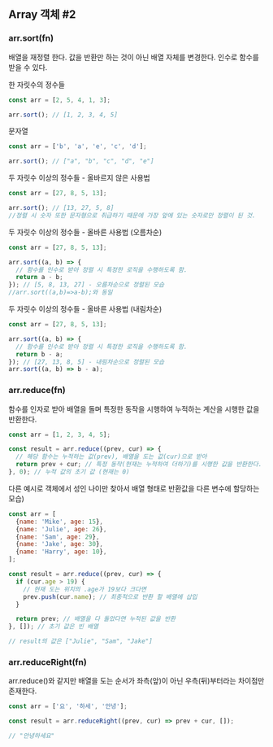 ## Array 객체 #2

### arr.sort(fn)

배열을 재정렬 한다.
값을 반환만 하는 것이 아닌 배열 자체를 변경한다.
인수로 함수를 받을 수 있다.

한 자릿수의 정수들

```javascript
const arr = [2, 5, 4, 1, 3];

arr.sort(); // [1, 2, 3, 4, 5]
```

문자열

```javascript
const arr = ['b', 'a', 'e', 'c', 'd'];

arr.sort(); // ["a", "b", "c", "d", "e"]
```

두 자릿수 이상의 정수들 - 올바르지 않은 사용법

```javascript
const arr = [27, 8, 5, 13];

arr.sort(); // [13, 27, 5, 8]
//정렬 시 숫자 또한 문자형으로 취급하기 때문에 가장 앞에 있는 숫자로만 정렬이 된 것.
```

두 자릿수 이상의 정수들 - 올바른 사용법 (오름차순)

```javascript
const arr = [27, 8, 5, 13];

arr.sort((a, b) => {
  // 함수를 인수로 받아 정렬 시 특정한 로직을 수행하도록 함.
  return a - b;
}); // [5, 8, 13, 27] - 오름차순으로 정렬된 모습
//arr.sort((a,b)=>a-b);와 동일
```

두 자릿수 이상의 정수들 - 올바른 사용법 (내림차순)

```javascript
const arr = [27, 8, 5, 13];

arr.sort((a, b) => {
  // 함수를 인수로 받아 정렬 시 특정한 로직을 수행하도록 함.
  return b - a;
}); // [27, 13, 8, 5] - 내림차순으로 정렬된 모습
arr.sort((a, b) => b - a);
```

### arr.reduce(fn)

함수를 인자로 받아 배열을 돌며 특정한 동작을 시행하여 누적하는 계산을 시행한 값을 반환한다.

```javascript
const arr = [1, 2, 3, 4, 5];

const result = arr.reduce((prev, cur) => {
  // 해당 함수는 누적하는 값(prev), 배열을 도는 값(cur)으로 받아
  return prev + cur; // 특정 동작(현재는 누적하여 더하기)를 시행한 값을 반환한다.
}, 0); // 누적 값의 초기 값 (현재는 0)
```

다른 예시로 객체에서 성인 나이만 찾아서 배열 형태로 반환값을 다른 변수에 할당하는 모습)

```javascript
const arr = [
  {name: 'Mike', age: 15},
  {name: 'Julie', age: 26},
  {name: 'Sam', age: 29},
  {name: 'Jake', age: 30},
  {name: 'Harry', age: 10},
];

const result = arr.reduce((prev, cur) => {
  if (cur.age > 19) {
    // 현재 도는 위치의 .age가 19보다 크다면
    prev.push(cur.name); // 최종적으로 반환 할 배열에 삽입
  }

  return prev; // 배열을 다 돌았다면 누적된 값을 반환
}, []); // 초기 값은 빈 배열

// result의 값은 ["Julie", "Sam", "Jake"]
```

### arr.reduceRight(fn)

arr.reduce()와 같지만 배열을 도는 순서가 좌측(앞)이 아닌 우측(뒤)부터라는 차이점만 존재한다.

```javascript
const arr = ['요', '하세', '안녕'];

const result = arr.reduceRight((prev, cur) => prev + cur, []);

// "안녕하세요"
```
